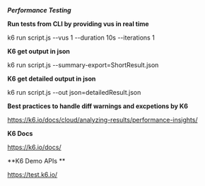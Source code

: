 _**Performance Testing**_

**Run tests from CLI by providing vus in real time**

k6 run script.js --vus 1 --duration 10s --iterations 1





**K6 get output in json**

k6 run script.js --summary-export=ShortResult.json





**K6 get detailed output in json**

k6 run script.js --out json=detailedResult.json





**Best practices to handle diff warnings and excpetions by K6**

https://k6.io/docs/cloud/analyzing-results/performance-insights/





**K6 Docs**

https://k6.io/docs/ 




**K6 Demo APIs **

https://test.k6.io/ 
